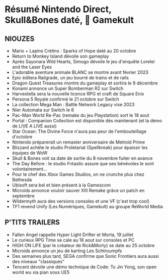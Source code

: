 # Résumé Nintendo Direct, Skull&Bones daté, 💙 Gamekult

## NIOUZES

- Mario + Lapins Crétins : Sparks of Hope daté au 20 octobre
- Return to Monkey Island dévoile son gameplay
- Après Sayonara Wild Hearts, Simogo dévoile le jeu d'enquête Lorelei and the Laser Eyes
- L'adorable aventure animale BLANC se montre avant février 2023
- Epic éditera Railgrade, un jeu bourré de trains et de rails
- Dragon Quest Treasures montre du gameplay et sortira le 9 décembre
- Konami annonce un Super Bomberman R2 sur Switch
- Harvestella sera la nouvelle licence RPG et craft de Square Enix
- Persona 5 Royale confirmé le 21 octobre sur Switch
- La collection Mega Man : Battle Network Legacy vise 2023
- Nier Automata sur Switch le 6
- Pac-Man World Re-Pac (remake du jeu Playstation) sort le 18 aout
- Portal : Companion Collection est disponible dès maintenant (et la démo de LIVE A LIVE aussi)
- Star Ocean: The Divine Force n'aura pas peur de l'embouteillage d'octobre
- Nintendo préparerait un remaster anniversaire de Metroid Prime
- Blizzard achète le studio Proletariat (Spellbreak) pour épaissir les équipes de WoW
- Skull & Bones voit sa date de sortie du 8 novembre fuiter en avance
- The Day Before : le studio Fntastic assure que ses bénévoles le sont volontairement...
- Pour le chef des Xbox Games Studios, on ne crunche plus chez Bethesda
- Ubisoft sera bel et bien présent à la Gamescom
- Microids annonce vouloir sauver XIII Remake grâce un patch en septembre
- Wildermyth aura des versions consoles et une VF (c'est trop cool)
- TF1 revend Unify (Les Numériques, Gamekult) au groupe ReWorld Media

## P'TITS TRAILERS

- Fallen Angel rappelle Hyper Light Drifter et Morta, 19 juillet
- Le curieux RPG Time se cale au 18 aout sur consoles et PC
- HIGH ON LIFE (par le créateur de Rick&Morty) se date au 25 octobre
- Microids annonce un  jeu de karting Les Schtroumpfs
- Des semaines plus tard, SEGA confirme que Sonic Frontiers aura aussi des niveaux "classiques"
- Tencent dévoile une démo technique de Code: To Jin Yong, son open world wu xia pian sous UE5
